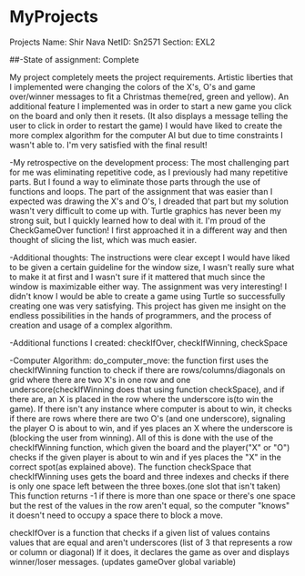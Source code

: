 # MyProjects
Projects
Name: Shir Nava
NetID: Sn2571
Section: EXL2

##-State of assignment: Complete

My project completely meets the project requirements. Artistic liberties that I implemented were changing the colors 
of the X's, O's and game over/winner messages to fit a Christmas theme(red, green and yellow).
An additional feature I implemented was in order to start a new game you click on the board and only then it resets.
(It also displays a message telling the user to click in order to restart the game)
I would have liked to create the more complex algorithm for the computer AI but due to time constraints I wasn't able to.
I'm very satisfied with the final result!

-My retrospective on the development process:
The most challenging part for me was eliminating repetitive code, as I previously had many repetitive parts. But I found a way to 
eliminate those parts through the use of functions and loops.
The part of the assignment that was easier than I expected was drawing the X's and O's, I dreaded that part but my solution 
wasn't very difficult to come up with. Turtle graphics has never been my strong suit, but I quickly learned how to deal with it.
I'm proud of the CheckGameOver function! I first approached it in a different way and then thought of slicing the list, which was much easier.

-Additional thoughts:
The instructions were clear except I would have liked to be given a certain guideline for the window size, I wasn't really sure what to make it at first
and I wasn't sure if it mattered that much since the window is maximizable either way.
The assignment was very interesting! I didn't know I would be able to create a game using Turtle so successfully creating one was very satisfying.
This project has given me insight on the endless possibilities in the hands of programmers, and the process of creation and usage of a complex algorithm.

-Additional functions I created: checkIfOver, checkIfWinning, checkSpace

-Computer Algorithm: do_computer_move: the function first uses the checkIfWinning function to check if there are rows/columns/diagonals on 
grid where there are two X's in one row and one underscore(checkIfWinning does that using function checkSpace), and if there are, 
an X is placed in the row where the underscore is(to win the game). 
If there isn't any instance where computer is about to win, it checks if there are rows where there are two O's
(and one underscore), signaling the player O is about to win, and if yes places an X where the underscore is (blocking the 
user from winning). All of this is done with the use of the checkIfWinning function, which given the board and the player("X" or "O") checks
if the given player is about to win and if yes places the "X" in the correct spot(as explained above).
The function checkSpace that checkIfWinning uses gets the board and three indexes and checks if there is only one space 
left between the three boxes.(one slot that isn't taken) This function returns -1 if there is more than one space
or there's one space but the rest of the values in the row aren't equal, so the computer "knows" 
it doesn't need to occupy a space there to block a move.

checkIfOver is a function that checks if a given list of values contains values that are equal and aren't underscores
(list of 3 that represents a row or column or diagonal) If it does, it declares the game as over and displays winner/loser messages.
(updates gameOver global variable)
